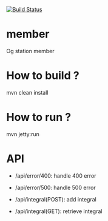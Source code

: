 [![Build Status](https://travis-ci.org/ogstation/member.svg)](https://travis-ci.org/ogstation/member)

member
======

Og station member

How to build ?
======
mvn clean install

How to run ?
======
mvn jetty:run
 
API
======
* /api/error/400: handle 400 error
* /api/error/500: handle 500 error

* /api/integral(POST): add integral
* /api/integral(GET): retrieve integral